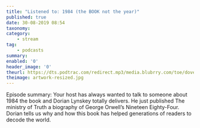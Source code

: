 ```yaml
---
title: "Listened to: 1984 (the BOOK not the year)"
published: true
date: 30-08-2019 08:54
taxonomy:
category:
	- stream
tag:
	- podcasts
summary:
enabled: '0'
header_image: '0'
theurl: https://dts.podtrac.com/redirect.mp3/media.blubrry.com/toe/dovetail.prxu.org/toe/b0d88a42-dafc-47e7-b30c-8a88fdbe6dad/Episode_135_1984book.mp3
theimage: artwork-resized.jpg
--- 
```

Episode summary: Your host has always wanted to talk to someone about 1984 the book and Dorian Lynskey totally delivers. He just published The ministry of Truth a biography of George Orwell’s Nineteen Eighty-Four. Dorian tells us why and how this book has helped generations of readers to decode the world.
